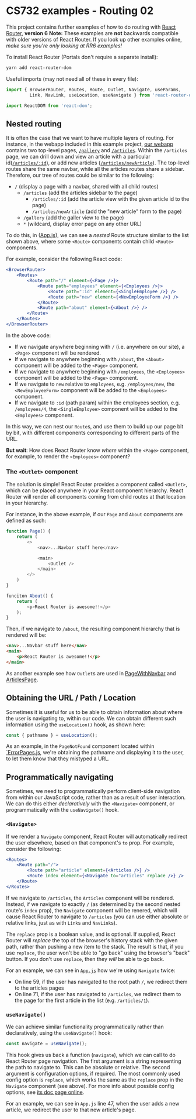 # CS732 examples - Routing 02
This project contains further examples of how to do routing with [React Router](https://reactrouter.com/), **version 6** **Note:** These examples are **not** backwards compatible with older versions of React Router. If you look up other examples online, *make sure you're only looking at RR6 examples!*

To install React Router (Portals don't require a separate install):

```sh
yarn add react-router-dom
```

Useful imports (may not need all of these in every file):

```js
import { BrowserRouter, Routes, Route, Outlet, Navigate, useParams,
         Link, NavLink, useLocation, useNavigate } from 'react-router-dom';

import ReactDOM from 'react-dom';
```

## Nested routing
It is often the case that we want to have multiple layers of routing. For instance, in the webapp included in this example project, [our webapp](./src/App.js) contains two top-level pages, [`/gallery`](./src/GalleryPage.js) and [`/articles`](./src/ArticlesPage.js). Within the `/articles` page, we can drill down and view an article with a particular id([`/articles/:id`](./src/ArticleView.js)), or add new articles ([`/articles/newArticle`](./src/NewArticleForm.js)). The top-level routes share the same navbar, while all the articles routes share a sidebar. Therefore, our tree of routes could be similar to the following:

- `/` (display a page with a navbar, shared with all child routes)
  - `/articles` (add the articles sidebar to the page)
    - `/articles/:id` (add the article view with the given article id to the page)
    - `/articles/newArticle` (add the "new article" form to the page)
  - `/gallery` (add the galler view to the page)
  - `*` (wildcard, display error page on any other URL)

To do this, in ([App.js](./src/App.js)), we can see a *nested* Route structure similar to the list shown above, where some `<Route>` components contain child `<Route>` components.

For example, consider the following React code:

```jsx
<BrowserRouter>
    <Routes>
        <Route path="/" element={<Page />}>
            <Route path="employees" element={<Employees />}>
                <Route path=":id" element={<SingleEmployee />} />
                <Route path="new" element={<NewEmployeeForm />} />
            </Route>
            <Route path="about" element={<About />} />
        </Route>
    </Routes>
</BrowserRouter>
```

In the above code:
- If we navigate anywhere beginning with `/` (i.e. anywhere on our site), a `<Page>` component will be rendered.
- If we navigate to anywhere beginning with `/about`, the `<About>` component will be added to the `<Page>` component.
- If we navigate to anywhere beginning with `/employees`, the `<Employees>` component will be added to the `<Page>` component.
- If we navigate to `new` relative to `employees`, e.g. `/employees/new`, the `<NewEmployeeForm>` component will be added to the `<Employees>` component.
- If we navigate to `:id` (path param) within the employees section, e.g. `/employees/4`, the `<SingleEmployee>` component will be added to the `<Employees>` component.

In this way, we can nest our `Route`s, and use them to build up our page bit by bit, with different components corresponding to different parts of the URL.

**But wait**: How does React Router know *where* within the `<Page>` component, for example, to render the `<Employees>` component?

### The `<Outlet>` component
The solution is simple! React Router provides a component called `<Outlet>`, which can be placed anywhere in your React component hierarchy. React Router will render all components coming from child routes at that location in your hierarchy.

For instance, in the above example, if our `Page` and `About` components are defined as such:

```js
function Page() {
    return (
        <>
            <nav>...Navbar stuff here</nav>

            <main>
                <Outlet />
            </main>
        </>
    )
}

funciton About() {
    return (
        <p>React Router is awesome!!</p>
    );
}
```

Then, if we navigate to `/about`, the resulting component hierarchy that is rendered will be:

```html
<nav>...Navbar stuff here</nav>
<main>
    <p>React Router is awesome!!</p>
</main>
```

As another example see how `Outlet`s are used in [PageWithNavbar](./src/PageWithNavbar.js) and [ArticlesPage](./src/ArticlesPage.js).


## Obtaining the URL / Path / Location
Sometimes it is useful for us to be able to obtain information about where the user is navigating to, within our code. We can obtain different such information using the `useLocation()` hook, as shown here:

```js
const { pathname } = useLocation();
```

As an example, in the `PageNotFound` component located within [`ErrorPages.js](./src/ErrorPages.js), we're obtaining the pathname and displaying it to the user, to let them know that they mistyped a URL.


## Programmatically navigating
Sometimes, we need to programmatically perform client-side navigation from within our JavaScript code, rather than as a result of user interaction. We can do this either *declaratively* with the `<Navigate>` component, or programmatically with the `useNavigate()` hook.

### `<Navigate>`
If we render a `Navigate` component, React Router will automatically redirect the user elsewhere, based on that component's `to` prop. For example, consider the following:

```jsx
<Routes>
    <Route path="/">
        <Route path="article" element={<Articles />} />
        <Route index element={<Navigate to="articles" replace />} />
    </Route>
</Routes>
```

If we navigate to `/articles`, the `Articles` component will be rendered. Instead, if we navigate to exactly `/` (as determined by the second nested route's `index` prop), the `Navigate` component will be renered, which will cause React Router to navigate to `/articles` (you can use either absolute or relative links, just as with `Link`s and `NavLink`s).

The `replace` prop is a boolean value, and is optional. If supplied, React Router will *replace* the top of the browser's history stack with the given path, rather than pushing a new item to the stack. The result is that, if you use `replace`, the user won't be able to "go back" using the browser's "back" button. If you don't use `replace`, then they *will* be able to go back.

For an example, we can see in [`App.js`](./src/App.js) how we're using `Navigate` twice:
- On line 59, if the user has navigated to the root path `/`, we redirect them to the articles pages
- On line 71, if the user has navigated to `/articles`, we redirect them to the page for the first article in the list (e.g. `/articles/1`).

### `useNavigate()`
We can achieve similar functionality programmatically rather than declaratively, using the `useNavigate()` hook:

```js
const navigate = useNavigate();
```

This hook gives us back a function (`navigate`), which we can call to do React Router page navigation. The first argument is a string representing the path to navigate to. This can be absolute or relative. The second argument is configuration options, if required. The most commonly used config option is `replace`, which works the same as the `replace` prop in the `Navigate` component (see above). For more info about possible config options, see [its doc page online](https://reactrouter.com/docs/en/v6/api#usenavigate).

For an example, we can see in `App.js` line 47, when the user adds a new article, we redirect the user to that new article's page.